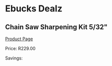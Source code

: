 
# Ebucks Dealz
## Chain Saw Sharpening Kit 5/32"
[Product Page](https://www.ebucks.com/web/shop/productSelected.do?prodId=1200598289&catId=370101825)

Price: R229.00

Savings: 


	